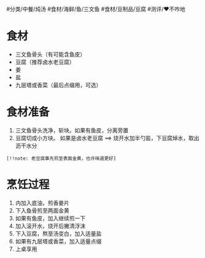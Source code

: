 #分类/中餐/炖汤 
#食材/海鲜/鱼/三文鱼 #食材/豆制品/豆腐 
#测评/❤️不咋地

# 食材
- 三文鱼骨头（有可能含鱼皮）
- 豆腐（推荐卤水老豆腐）
- 姜
- 盐
- 九层塔或香菜（最后点缀用，可选）
# 食材准备
1. 三文鱼骨头洗净，斩块。如果有鱼皮，分离旁置
2. 豆腐切成小方块。
   如果是卤水老豆腐 ==> 烧开水加半勺盐，下豆腐焯水，取出沥干水分

`[!!note: 老豆腐事先煎至表面金黄，也许味道更好]`

# 烹饪过程
1. 内加入底油，煎香姜片
2. 下入鱼骨煎至两面金黄
3. 如果有鱼皮，加入继续煎一下
4. 加入滚开水，烧开后撇清浮沫
5. 下入豆腐，熬至汤变白，加入适量盐
6. 如果有九层塔或香菜，加入适量点缀
7. 上桌享用




